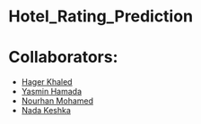 # Hotel_Rating_Prediction

# Collaborators:
- <a href="https://github.com/hagerkhaledabdelmonem">Hager Khaled</a><br>
- <a href="https://github.com/YasminHamada">Yasmin Hamada</a><br>
- <a href="https://github.com/Nourhan613">Nourhan Mohamed</a><br>
- <a href="https://github.com/nadakeshka">Nada Keshka</a><br>

